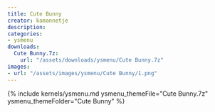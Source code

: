 ```yaml
---
title: Cute Bunny
creator: kamannetje
description: 
categories:
- ysmenu
downloads:
  Cute Bunny.7z:
    url: "/assets/downloads/ysmenu/Cute Bunny.7z"
images:
- url: "/assets/images/ysmenu/Cute Bunny/1.png"
---
```


{% include kernels/ysmenu.md ysmenu_themeFile="Cute Bunny.7z" ysmenu_themeFolder="Cute Bunny" %}
